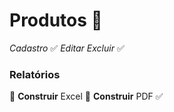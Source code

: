 # Produtos 📌

_Cadastro_ ✅
_Editar_
_Excluir_ ✅

### Relatórios

📗 **Construir** Excel
📕 **Construir** PDF ✅
